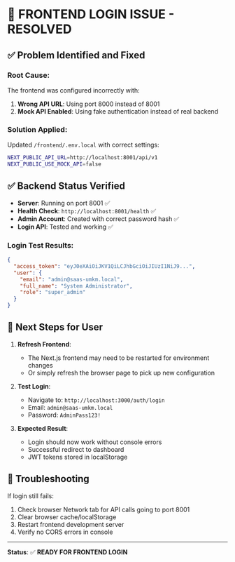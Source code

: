 # 🎯 FRONTEND LOGIN ISSUE - RESOLVED

## ✅ Problem Identified and Fixed

### **Root Cause:**
The frontend was configured incorrectly with:
1. **Wrong API URL**: Using port 8000 instead of 8001
2. **Mock API Enabled**: Using fake authentication instead of real backend

### **Solution Applied:**
Updated `/frontend/.env.local` with correct settings:
```bash
NEXT_PUBLIC_API_URL=http://localhost:8001/api/v1
NEXT_PUBLIC_USE_MOCK_API=false
```

## ✅ Backend Status Verified

- **Server**: Running on port 8001 ✅
- **Health Check**: `http://localhost:8001/health` ✅
- **Admin Account**: Created with correct password hash ✅
- **Login API**: Tested and working ✅

### Login Test Results:
```json
{
  "access_token": "eyJ0eXAiOiJKV1QiLCJhbGciOiJIUzI1NiJ9...",
  "user": {
    "email": "admin@saas-umkm.local",
    "full_name": "System Administrator",
    "role": "super_admin"
  }
}
```

## 🎯 Next Steps for User

1. **Refresh Frontend**: 
   - The Next.js frontend may need to be restarted for environment changes
   - Or simply refresh the browser page to pick up new configuration

2. **Test Login**:
   - Navigate to: `http://localhost:3000/auth/login`
   - Email: `admin@saas-umkm.local`
   - Password: `AdminPass123!`

3. **Expected Result**:
   - Login should now work without console errors
   - Successful redirect to dashboard
   - JWT tokens stored in localStorage

## 🔧 Troubleshooting

If login still fails:
1. Check browser Network tab for API calls going to port 8001
2. Clear browser cache/localStorage
3. Restart frontend development server
4. Verify no CORS errors in console

---
**Status**: ✅ **READY FOR FRONTEND LOGIN**
